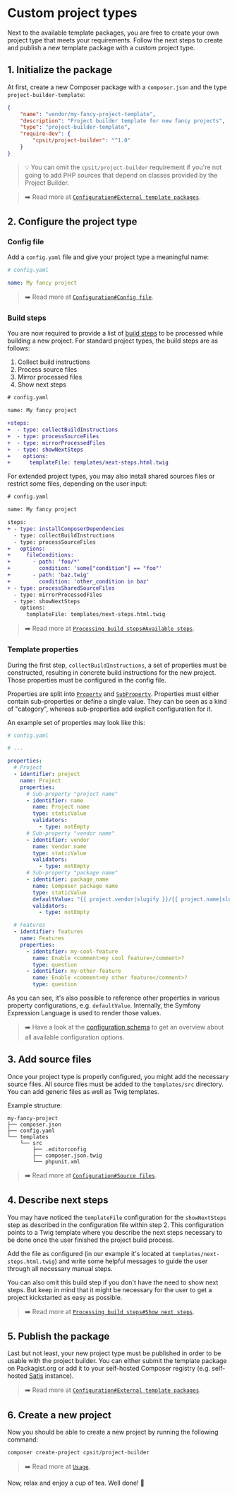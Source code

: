 # Custom project types

Next to the available template packages, you are free to create your
own project type that meets your requirements. Follow the next steps
to create and publish a new template package with a custom project type.

## 1. Initialize the package

At first, create a new Composer package with a `composer.json` and the
type `project-builder-template`:

```json
{
    "name": "vendor/my-fancy-project-template",
    "description": "Project builder template for new fancy projects",
    "type": "project-builder-template",
    "require-dev": {
        "cpsit/project-builder": "^1.0"
    }
}
```

> 💡 You can omit the `cpsit/project-builder` requirement if you're
> not going to add PHP sources that depend on classes provided by the
> Project Builder.

> ➡️ Read more at [`Configuration#External template packages`](configuration.md#external-template-packages).

## 2. Configure the project type

### Config file

Add a `config.yaml` file and give your project type a meaningful name:

```yaml
# config.yaml

name: My fancy project
```

> ➡️ Read more at [`Configuration#Config file`](configuration.md#config-file).

### Build steps

You are now required to provide a list of [build steps](processing-build-steps.md)
to be processed while building a new project. For standard project types,
the build steps are as follows:

1. Collect build instructions
2. Process source files
3. Mirror processed files
4. Show next steps

```diff
# config.yaml

name: My fancy project

+steps:
+  - type: collectBuildInstructions
+  - type: processSourceFiles
+  - type: mirrorProcessedFiles
+  - type: showNextSteps
+    options:
+      templateFile: templates/next-steps.html.twig
```

For extended project types, you may also install shared sources files or
restrict some files, depending on the user input:

```diff
# config.yaml

name: My fancy project

steps:
+ - type: installComposerDependencies
  - type: collectBuildInstructions
  - type: processSourceFiles
+   options:
+     fileConditions:
+       - path: 'foo/*'
+         condition: 'some["condition"] == "foo"'
+       - path: 'baz.twig'
+         condition: 'other_condition in baz'
+ - type: processSharedSourceFiles
  - type: mirrorProcessedFiles
  - type: showNextSteps
    options:
      templateFile: templates/next-steps.html.twig
```

> ➡️ Read more at [`Processing build steps#Available steps`](processing-build-steps.md#available-steps).

### Template properties

During the first step, `collectBuildInstructions`, a set of properties must be
constructed, resulting in concrete build instructions for the new project. Those
properties must be configured in the config file.

Properties are split into [`Property`](../src/Builder/Config/ValueObject/Property.php)
and [`SubProperty`](../src/Builder/Config/ValueObject/SubProperty.php). Properties
must either contain sub-properties or define a single value. They can be seen as a
kind of "category", whereas sub-properties add explicit configuration for it.

An example set of properties may look like this:

```yaml
# config.yaml

# ...

properties:
  # Project
  - identifier: project
    name: Project
    properties:
      # Sub-property "project name"
      - identifier: name
        name: Project name
        type: staticValue
        validators:
          - type: notEmpty
      # Sub-property "vendor name"
      - identifier: vendor
        name: Vendor name
        type: staticValue
        validators:
          - type: notEmpty
      # Sub-property "package name"
      - identifier: package_name
        name: Composer package name
        type: staticValue
        defaultValue: "{{ project.vendor|slugify }}/{{ project.name|slugify }}"
        validators:
          - type: notEmpty

  # Features
  - identifier: features
    name: Features
    properties:
      - identifier: my-cool-feature
        name: Enable <comment>my cool feature</comment>?
        type: question
      - identifier: my-other-feature
        name: Enable <comment>my other feature</comment>?
        type: question
```

As you can see, it's also possible to reference other properties in various
property configurations, e.g. `defaultValue`. Internally, the Symfony Expression
Language is used to render those values.

> ➡️ Have a look at the [configuration schema](../resources/config.schema.json)
> to get an overview about all available configuration options.

## 3. Add source files

Once your project type is properly configured, you might add the necessary source
files. All source files must be added to the `templates/src` directory. You can
add generic files as well as Twig templates.

Example structure:

```
my-fancy-project
├── composer.json
├── config.yaml
└── templates
    └── src
        ├── .editorconfig
        ├── composer.json.twig
        └── phpunit.xml
```

> ➡️ Read more at [`Configuration#Source files`](configuration.md#source-files).

## 4. Describe next steps

You may have noticed the `templateFile` configuration for the `showNextSteps` step
as described in the configuration file within step 2. This configuration points to
a Twig template where you describe the next steps necessary to be done once the user
finished the project build process.

Add the file as configured (in our example it's located at `templates/next-steps.html.twig`)
and write some helpful messages to guide the user through all necessary manual steps.

You can also omit this build step if you don't have the need to show next steps. But
keep in mind that it might be necessary for the user to get a project kickstarted as
easy as possible.

> ➡️ Read more at [`Processing build steps#Show next steps`](processing-build-steps.md#show-next-steps).

## 5. Publish the package

Last but not least, your new project type must be published in order to be usable
with the project builder. You can either submit the template package on Packagist.org
or add it to your self-hosted Composer registry (e.g. self-hosted [Satis][1] instance).

> ➡️ Read more at [`Configuration#External template packages`](configuration.md#external-template-packages).

## 6. Create a new project

Now you should be able to create a new project by running the following command:

```bash
composer create-project cpsit/project-builder
```

> ➡️ Read more at [`Usage`](usage.md).

Now, relax and enjoy a cup of tea. Well done! :tea:

[1]: https://github.com/composer/satis
